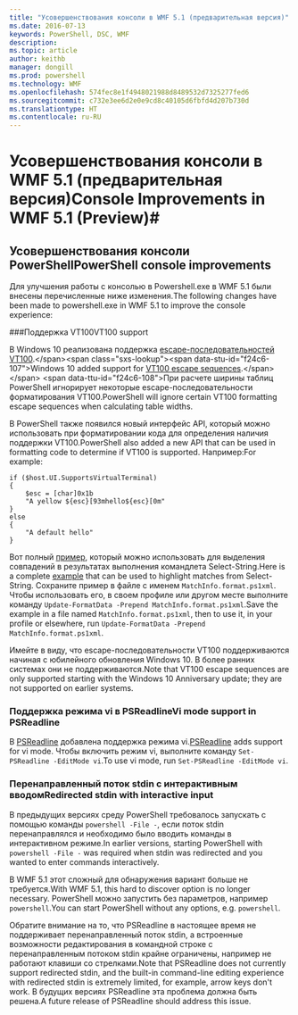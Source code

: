 ```yaml
---
title: "Усовершенствования консоли в WMF 5.1 (предварительная версия)"
ms.date: 2016-07-13
keywords: PowerShell, DSC, WMF
description: 
ms.topic: article
author: keithb
manager: dongill
ms.prod: powershell
ms.technology: WMF
ms.openlocfilehash: 574fec8e1f4948021988d8489532d7325277fed6
ms.sourcegitcommit: c732e3ee6d2e0e9cd8c40105d6fbfd4d207b730d
ms.translationtype: HT
ms.contentlocale: ru-RU
---
```

# <a name="console-improvements-in-wmf-51-preview"></a><span data-ttu-id="f24c6-103">Усовершенствования консоли в WMF 5.1 (предварительная версия)</span><span class="sxs-lookup"><span data-stu-id="f24c6-103">Console Improvements in WMF 5.1 (Preview)</span></span>#

## <a name="powershell-console-improvements"></a><span data-ttu-id="f24c6-104">Усовершенствования консоли PowerShell</span><span class="sxs-lookup"><span data-stu-id="f24c6-104">PowerShell console improvements</span></span>

<span data-ttu-id="f24c6-105">Для улучшения работы с консолью в Powershell.exe в WMF 5.1 были внесены перечисленные ниже изменения.</span><span class="sxs-lookup"><span data-stu-id="f24c6-105">The following changes have been made to powershell.exe in WMF 5.1 to improve the console experience:</span></span>

###<a name="vt100-support"></a><span data-ttu-id="f24c6-106">Поддержка VT100</span><span class="sxs-lookup"><span data-stu-id="f24c6-106">VT100 support</span></span>

<span data-ttu-id="f24c6-107">В Windows 10 реализована поддержка [escape-последовательностей VT100](https://msdn.microsoft.com/en-us/library/windows/desktop/mt638032(v=vs.85).aspx).</span><span class="sxs-lookup"><span data-stu-id="f24c6-107">Windows 10 added support for [VT100 escape sequences](https://msdn.microsoft.com/en-us/library/windows/desktop/mt638032(v=vs.85).aspx).</span></span>
<span data-ttu-id="f24c6-108">При расчете ширины таблиц PowerShell игнорирует некоторые escape-последовательности форматирования VT100.</span><span class="sxs-lookup"><span data-stu-id="f24c6-108">PowerShell will ignore certain VT100 formatting escape sequences when calculating table widths.</span></span>

<span data-ttu-id="f24c6-109">В PowerShell также появился новый интерфейс API, который можно использовать при форматировании кода для определения наличия поддержки VT100.</span><span class="sxs-lookup"><span data-stu-id="f24c6-109">PowerShell also added a new API that can be used in formatting code to determine if VT100 is supported.</span></span> <span data-ttu-id="f24c6-110">Например:</span><span class="sxs-lookup"><span data-stu-id="f24c6-110">For example:</span></span>

```
if ($host.UI.SupportsVirtualTerminal)
{
    $esc = [char]0x1b
    "A yellow ${esc}[93mhello${esc}[0m"
}
else
{
    "A default hello"
}
```
<span data-ttu-id="f24c6-111">Вот полный [пример](https://gist.github.com/lzybkr/dcb973dccd54900b67783c48083c28f7), который можно использовать для выделения совпадений в результатах выполнения командлета Select-String.</span><span class="sxs-lookup"><span data-stu-id="f24c6-111">Here is a complete [example](https://gist.github.com/lzybkr/dcb973dccd54900b67783c48083c28f7) that can be used to highlight matches from Select-String.</span></span>
<span data-ttu-id="f24c6-112">Сохраните пример в файле с именем `MatchInfo.format.ps1xml`. Чтобы использовать его, в своем профиле или другом месте выполните команду `Update-FormatData -Prepend MatchInfo.format.ps1xml`.</span><span class="sxs-lookup"><span data-stu-id="f24c6-112">Save the example in a file named `MatchInfo.format.ps1xml`, then to use it, in your profile or elsewhere, run `Update-FormatData -Prepend MatchInfo.format.ps1xml`.</span></span>

<span data-ttu-id="f24c6-113">Имейте в виду, что escape-последовательности VT100 поддерживаются начиная с юбилейного обновления Windows 10. В более ранних системах они не поддерживаются.</span><span class="sxs-lookup"><span data-stu-id="f24c6-113">Note that VT100 escape sequences are only supported starting with the Windows 10 Anniversary update; they are not supported on earlier systems.</span></span>   

### <a name="vi-mode-support-in-psreadline"></a><span data-ttu-id="f24c6-114">Поддержка режима vi в PSReadline</span><span class="sxs-lookup"><span data-stu-id="f24c6-114">Vi mode support in PSReadline</span></span>

<span data-ttu-id="f24c6-115">В [PSReadline](https://github.com/lzybkr/PSReadLine) добавлена поддержка режима vi.</span><span class="sxs-lookup"><span data-stu-id="f24c6-115">[PSReadline](https://github.com/lzybkr/PSReadLine) adds support for vi mode.</span></span> <span data-ttu-id="f24c6-116">Чтобы включить режим vi, выполните команду `Set-PSReadline -EditMode vi`.</span><span class="sxs-lookup"><span data-stu-id="f24c6-116">To use vi mode, run `Set-PSReadline -EditMode vi`.</span></span>

### <a name="redirected-stdin-with-interactive-input"></a><span data-ttu-id="f24c6-117">Перенаправленный поток stdin с интерактивным вводом</span><span class="sxs-lookup"><span data-stu-id="f24c6-117">Redirected stdin with interactive input</span></span> 

<span data-ttu-id="f24c6-118">В предыдущих версиях среду PowerShell требовалось запускать с помощью команды `powershell -File -`, если поток stdin перенаправлялся и необходимо было вводить команды в интерактивном режиме.</span><span class="sxs-lookup"><span data-stu-id="f24c6-118">In earlier versions, starting PowerShell with `powershell -File -` was required when stdin was redirected and you wanted to enter commands interactively.</span></span>

<span data-ttu-id="f24c6-119">В WMF 5.1 этот сложный для обнаружения вариант больше не требуется.</span><span class="sxs-lookup"><span data-stu-id="f24c6-119">With WMF 5.1, this hard to discover option is no longer necessary.</span></span> <span data-ttu-id="f24c6-120">PowerShell можно запустить без параметров, например `powershell`.</span><span class="sxs-lookup"><span data-stu-id="f24c6-120">You can start PowerShell without any options, e.g. `powershell`.</span></span>

<span data-ttu-id="f24c6-121">Обратите внимание на то, что PSReadline в настоящее время не поддерживает перенаправленный поток stdin, а встроенные возможности редактирования в командной строке с перенаправленным потоком stdin крайне ограничены, например не работают клавиши со стрелками.</span><span class="sxs-lookup"><span data-stu-id="f24c6-121">Note that PSReadline does not currently support redirected stdin, and the built-in command-line editing experience with redirected stdin is extremely limited, for example, arrow keys don't work.</span></span> <span data-ttu-id="f24c6-122">В будущих версиях PSReadline эта проблема должна быть решена.</span><span class="sxs-lookup"><span data-stu-id="f24c6-122">A future release of PSReadline should address this issue.</span></span>   
